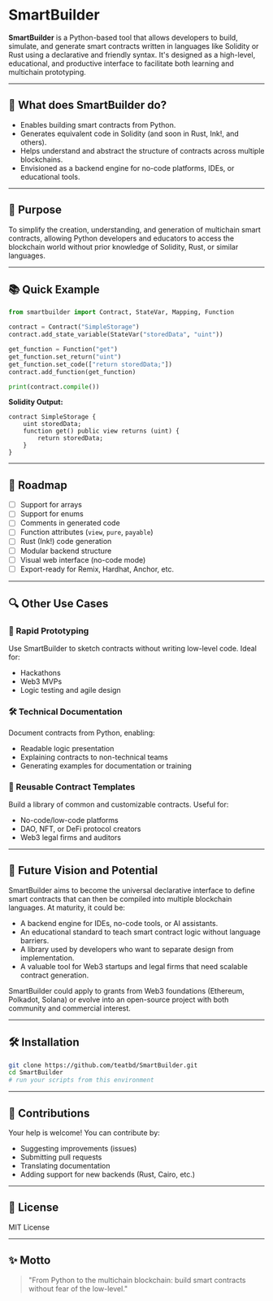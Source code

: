 # SmartBuilder

**SmartBuilder** is a Python-based tool that allows developers to build, simulate, and generate smart contracts written in languages like Solidity or Rust using a declarative and friendly syntax. It's designed as a high-level, educational, and productive interface to facilitate both learning and multichain prototyping.

---

## 🚀 What does SmartBuilder do?

- Enables building smart contracts from Python.
- Generates equivalent code in Solidity (and soon in Rust, Ink!, and others).
- Helps understand and abstract the structure of contracts across multiple blockchains.
- Envisioned as a backend engine for no-code platforms, IDEs, or educational tools.

---

## 🎯 Purpose

To simplify the creation, understanding, and generation of multichain smart contracts, allowing Python developers and educators to access the blockchain world without prior knowledge of Solidity, Rust, or similar languages.

---

## 📚 Quick Example
```python
from smartbuilder import Contract, StateVar, Mapping, Function

contract = Contract("SimpleStorage")
contract.add_state_variable(StateVar("storedData", "uint"))

get_function = Function("get")
get_function.set_return("uint")
get_function.set_code(["return storedData;"])
contract.add_function(get_function)

print(contract.compile())
```

**Solidity Output:**
```solidity
contract SimpleStorage {
    uint storedData;
    function get() public view returns (uint) {
        return storedData;
    }
}
```

---

## 🧭 Roadmap

- [ ] Support for arrays
- [ ] Support for enums
- [ ] Comments in generated code
- [ ] Function attributes (`view`, `pure`, `payable`)
- [ ] Rust (Ink!) code generation
- [ ] Modular backend structure
- [ ] Visual web interface (no-code mode)
- [ ] Export-ready for Remix, Hardhat, Anchor, etc.

---

## 🔍 Other Use Cases

### 🧱 Rapid Prototyping
Use SmartBuilder to sketch contracts without writing low-level code. Ideal for:
- Hackathons
- Web3 MVPs
- Logic testing and agile design

### 🛠️ Technical Documentation
Document contracts from Python, enabling:
- Readable logic presentation
- Explaining contracts to non-technical teams
- Generating examples for documentation or training

### 🔁 Reusable Contract Templates
Build a library of common and customizable contracts. Useful for:
- No-code/low-code platforms
- DAO, NFT, or DeFi protocol creators
- Web3 legal firms and auditors

---

## 🧬 Future Vision and Potential

SmartBuilder aims to become the universal declarative interface to define smart contracts that can then be compiled into multiple blockchain languages. At maturity, it could be:

- A backend engine for IDEs, no-code tools, or AI assistants.
- An educational standard to teach smart contract logic without language barriers.
- A library used by developers who want to separate design from implementation.
- A valuable tool for Web3 startups and legal firms that need scalable contract generation.

SmartBuilder could apply to grants from Web3 foundations (Ethereum, Polkadot, Solana) or evolve into an open-source project with both community and commercial interest.

---

## 🛠 Installation

```bash
git clone https://github.com/teatbd/SmartBuilder.git
cd SmartBuilder
# run your scripts from this environment
```

---

## 🤝 Contributions

Your help is welcome! You can contribute by:
- Suggesting improvements (issues)
- Submitting pull requests
- Translating documentation
- Adding support for new backends (Rust, Cairo, etc.)

---

## 🪪 License

MIT License

---

## ✨ Motto

> "From Python to the multichain blockchain: build smart contracts without fear of the low-level."

